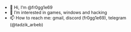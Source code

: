 - 👋 Hi, I’m @fr0gg1e69
- 👀 I’m interested in games, windows and hacking
- 📫 How to reach me: gmail, discord (fr0gg1e69), telegram (@tadzik_arbeb)

<!---
fr0gg1e69/fr0gg1e69 is a ✨ special ✨ repository because its `README.md` (this file) appears on your GitHub profile.
You can click the Preview link to take a look at your changes.
--->
